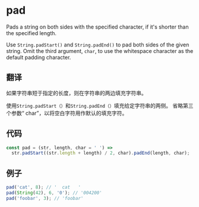 # pad

Pads a string on both sides with the specified character, if it's shorter than the specified length.

Use `String.padStart()` and `String.padEnd()` to pad both sides of the given string.
Omit the third argument, `char`, to use the whitespace character as the default padding character.

## 翻译

如果字符串短于指定的长度，则在字符串的两边填充字符串。

使用`String.padStart（）`和`String.padEnd（）`填充给定字符串的两侧。
省略第三个参数“ char”，以将空白字符用作默认的填充字符。

## 代码

```js
const pad = (str, length, char = ' ') =>
  str.padStart((str.length + length) / 2, char).padEnd(length, char);
```

## 例子

```js
pad('cat', 8); // '  cat   '
pad(String(42), 6, '0'); // '004200'
pad('foobar', 3); // 'foobar'
```
